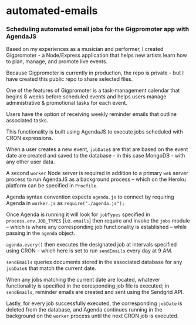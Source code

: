 # automated-emails

### Scheduling automated email jobs for the Gigpromoter app with AgendaJS

Based on my experiences as a musician and performer, I created Gigpromoter - a Node/Express application that helps new artists learn how to plan, manage, and promote live events. 

Because Gigpromoter is currently in production, the repo is private - but I have created this public repo to share selected files.

One of the features of Gigpromoter is a task-management calendar that begins 8 weeks before scheduled events and helps users manage administrative & promotional tasks for each event.

Users have the option of receiving weekly reminder emails that outline associated tasks.

This functionality is built using AgendaJS to execute jobs scheduled with CRON expressions.

When a user creates a new event, `jobDate`s are that are based on the event date are created and saved to the database - in this case MongoDB - with any other user data. 

A second `worker` Node server is required in addition to a primary `web` server process to run AgendaJS as a background process – which on the Heroku platform can be specified in `Procfile`.

Agenda syntax convention expects `agenda.js` to connect by requiring Agenda in `worker.js` as `require("./agenda.js");`

Once Agenda is running it will look for `jobTypes` specified in `process.env.JOB_TYPES` [i.e. `emails`] then require and invoke the `jobs` module – which is where any corresponding job functionality is established  – while passing in the `agenda` object.

`agenda.every()` then executes the designated job at intervals specified using CRON – which here is set to run `sendEmails` every day at 9 AM.

`sendEmails` queries documents stored in the associated database for any `jobDate`s that match the current date.

When any jobs matching the current date are located, whatever functionality is specified in the coresponding job file is executed; in `sendEmails`, reminder emails are created and sent using the Sendgrid API.

Lastly, for every job successfully executed, the corresponding `jobDate` is deleted from the database, and Agenda continues running in the background on the `worker` process until the next CRON job is executed.
